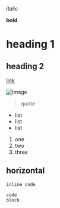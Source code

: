 *italic*

**bold**

# heading 1

## heading 2

[link](https://ucsd-cse15l-f22.github.io/week/week0/#making-a-pages-site)

![image](https://images.adsttc.com/media/images/5196/626f/b3fc/4b96/d700/0008/large_jpg/Geisel_Library_2.jpg?1368810091)

> quote

* list
* list
* list

1. one
2. two
3. three

horizontal
---

`inline code`

```
code
block
```
